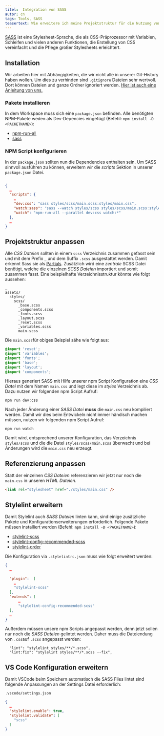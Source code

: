 ```yaml
---
titel:  Integration von SASS
autor: cn
tags: Tools, SASS
teasertext: Wie erweitere ich meine Projektstruktur für die Nutzung von SASS?
---
```


[SASS](https://sass-lang.com/) ist eine Stylesheet-Sprache, die als CSS-Präprozessor mit Variablen, Schleifen und vielen anderen Funktionen, die Erstellung von CSS vereinfacht und die Pflege großer Stylesheets erleichtert. 

## Installation

Wir arbeiten hier mit Abhängigkeiten, die wir nicht alle in unserer Git-History haben wollen. Um dies zu verhinden sind `.gitignore` Dateien sehr wertvoll. Dort können Dateien und ganze Ordner ignoriert werden. [Hier ist auch eine Anleitung von uns.](../gitignore/)

### Pakete installieren

In dem Workspace muss sich eine `package.json` befinden. Alle benötigten NPM-Pakete weden als Dev-Depencies eingefügt (Befehl: `npm install -D <PACKETNAME>`):

- [npm-run-all](https://github.com/mysticatea/npm-run-all)
- [sass](https://www.npmjs.com/package/sass)

### NPM Script konfigurieren

In der `package.json` sollten nun die Dependencies enthalten sein. Um SASS sinnvoll ausführen zu können, erweitern wir die *scripts* Sektion in unserer `package.json` Datei.

```json

{
  …
  "scripts": {
    …
    "dev:css": "sass styles/scss/main.scss:styles/main.css",
    "watch:sass": "sass --watch styles/scss styles/scss/main.scss:styles/main.css",
    "watch": "npm-run-all --parallel dev:css watch:*"
  },
  …
}
```

## Projektstruktur anpassen

Alle *CSS Dateien* sollten in einem `scss` Verzeichnis zusammen gefasst sein und mit dem Prefix `_` und dem Suffix `.scss` ausgestattet werden. Damit erkennt Sass sie als [Partials](https://sass-lang.com/guide#Partials). Zusätzlich wird eine *zentrale* SCSS Datei benötigt, welche die einzelnen *SCSS Dateien* importiert und somit zusammen fasst. Eine beispielhafte Verzeichnisstruktur könnte wie folgt aussehen:

```
…
assets/
  styles/
    scss/
      _base.scss
      _components.scss
      _fonts.scss
      _layout.scss
      _reset.scss
      _variables.scss
      main.scss
```

Die `main.scss`für obiges Beispiel sähe wie folgt aus:

```scss
@import 'reset';
@import 'variables';
@import 'fonts';
@import 'base';
@import 'layout';
@import 'components';

```

Hieraus generiert SASS mit Hilfe unserer npm Script Konfiguration eine *CSS Datei* mit dem Namen `main.css` und legt diese im *styles* Verzeichnis ab. Dazu nutzen wir folgenden npm Script Aufruf:

```
npm run dev:css
```

Nach jeder Änderung einer *SASS Datei* **muss** die `main.css` neu kompiliert werden. Damit wir dies beim Entwickeln nicht immer händisch machen müssen, nutzen wir folgenden npm Script Aufruf:

```
npm run watch
```

Damit wird, entsprechend unserer Konfiguration, das Verzeichnis `styles/scss` und die die Datei `styles/scss/main.scss` überwacht und bei Änderungen wird die `main.css` neu erzeugt.


## Referenzierung anpassen

Statt der einzelnen *CSS Dateien* referenzieren wir jetzt nur noch die `main.css` in unseren *HTML Dateien*. 

```html
<link rel="stylesheet" href="./styles/main.css" />
```

## Stylelint erweitern

Damit Stylelint auch *SASS Dateien* linten kann, sind einige zusätzliche Pakete und Konfigurationserweiterungen erforderlich. Folgende Pakete müssen installiert werden (Befehl: `npm install -D <PACKETNAME>`):
- [stylelint-scss](https://github.com/kristerkari/stylelint-scss)
- [stylelint-config-recommended-scss](https://www.npmjs.com/package/stylelint-config-recommended-scss)
- [stylelint-order](https://www.npmjs.com/package/stylelint-order)

Die Konfiguration via `.stylelintrc.json` muss wie folgt erweitert werden:

```json
{
  …

  "plugin":  [
    …
    "stylelint-scss"
  ],
  "extends": [
      …
      "stylelint-config-recommended-scss"
  ],
  …
}
```

Außerdem müssen unsere npm Scripts angepasst werden, denn jetzt sollen nur noch die *SASS Dateien* gelintet werden. Daher muss die Dateiendung von `.css`auf `.scss` angepasst werden:

```
  "lint": "stylelint styles/**/*.scss",
  "lint:fix": "stylelint styles/**/*.scss --fix",
```

## VS Code Konfiguration erweitern

Damit VSCode beim Speichern automatisch die SASS Files lintet sind folgende Anpassungen an der Settings Datei erforderlich:

`.vscode/settings.json`
```json
{
  …
  "stylelint.enable": true,
  "stylelint.validate": [
    "scss"
  ]
}
```
